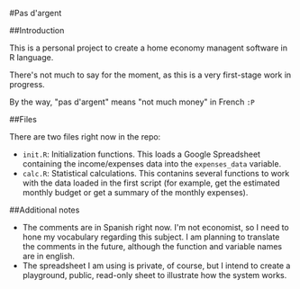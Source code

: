 #Pas d'argent

##Introduction

This is a personal project to create a home economy managent software in R language.

There's not much to say for the moment, as this is a very first-stage work in progress.

By the way, "pas d'argent" means "not much money" in French `:P`

##Files

There are two files right now in the repo:

* `init.R`: Initialization functions. This loads a Google Spreadsheet containing the income/expenses data into the `expenses_data` variable.
* `calc.R`: Statistical calculations. This contanins several functions to work with the data loaded in the first script (for example, get the estimated monthly budget or get a summary of the monthly expenses).

##Additional notes

* The comments are in Spanish right now. I'm not economist, so I need to hone my vocabulary regarding this subject. I am planning to translate the comments in the future, although the function and variable names are in english.
* The spreadsheet I am using is private, of course, but I intend to create a playground, public, read-only sheet to illustrate how the system works.
